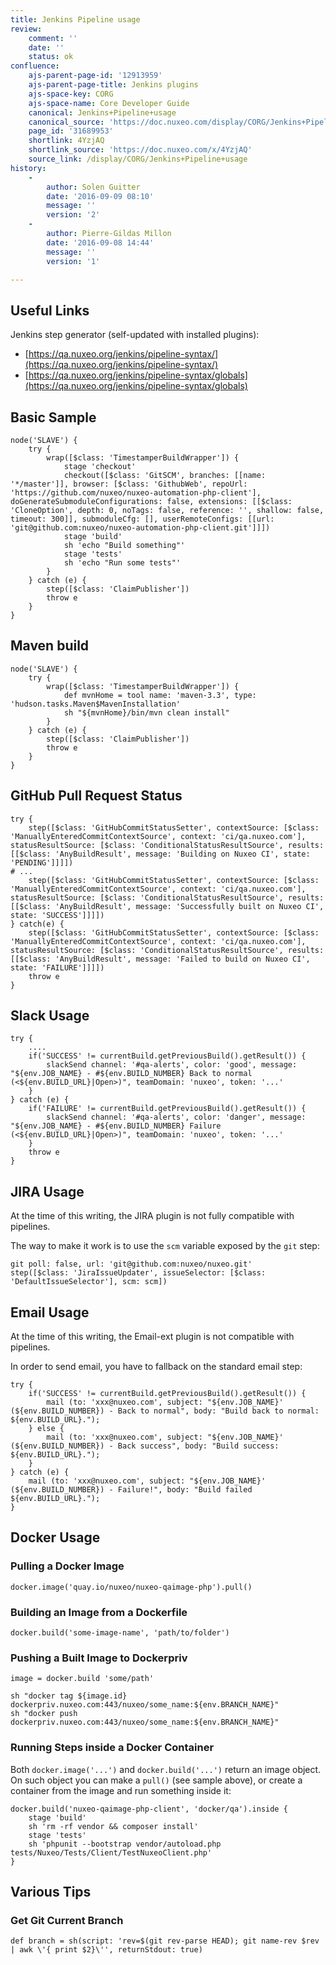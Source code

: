 ```yaml
---
title: Jenkins Pipeline usage
review:
    comment: ''
    date: ''
    status: ok
confluence:
    ajs-parent-page-id: '12913959'
    ajs-parent-page-title: Jenkins plugins
    ajs-space-key: CORG
    ajs-space-name: Core Developer Guide
    canonical: Jenkins+Pipeline+usage
    canonical_source: 'https://doc.nuxeo.com/display/CORG/Jenkins+Pipeline+usage'
    page_id: '31689953'
    shortlink: 4YzjAQ
    shortlink_source: 'https://doc.nuxeo.com/x/4YzjAQ'
    source_link: /display/CORG/Jenkins+Pipeline+usage
history:
    - 
        author: Solen Guitter
        date: '2016-09-09 08:10'
        message: ''
        version: '2'
    - 
        author: Pierre-Gildas Millon
        date: '2016-09-08 14:44'
        message: ''
        version: '1'

---
```

## Useful Links

Jenkins step generator (self-updated with installed plugins):

*   [https://qa.nuxeo.org/jenkins/pipeline-syntax/](https://qa.nuxeo.org/jenkins/pipeline-syntax/)
*   [https://qa.nuxeo.org/jenkins/pipeline-syntax/globals](https://qa.nuxeo.org/jenkins/pipeline-syntax/globals)

## Basic Sample

```
node('SLAVE') {
    try {
        wrap([$class: 'TimestamperBuildWrapper']) {
            stage 'checkout'
            checkout([$class: 'GitSCM', branches: [[name: '*/master']], browser: [$class: 'GithubWeb', repoUrl: 'https://github.com/nuxeo/nuxeo-automation-php-client'], doGenerateSubmoduleConfigurations: false, extensions: [[$class: 'CloneOption', depth: 0, noTags: false, reference: '', shallow: false, timeout: 300]], submoduleCfg: [], userRemoteConfigs: [[url: 'git@github.com:nuxeo/nuxeo-automation-php-client.git']]])
            stage 'build'
            sh 'echo "Build something"'
            stage 'tests'
            sh 'echo "Run some tests"'
        }
    } catch (e) {
        step([$class: 'ClaimPublisher'])
        throw e
    }
}
```

## Maven build

```
node('SLAVE') {
    try {
        wrap([$class: 'TimestamperBuildWrapper']) {
            def mvnHome = tool name: 'maven-3.3', type: 'hudson.tasks.Maven$MavenInstallation'
            sh "${mvnHome}/bin/mvn clean install"
        }
    } catch (e) {
        step([$class: 'ClaimPublisher'])
        throw e
    }
}
```

## GitHub Pull Request Status

```
try {
    step([$class: 'GitHubCommitStatusSetter', contextSource: [$class: 'ManuallyEnteredCommitContextSource', context: 'ci/qa.nuxeo.com'], statusResultSource: [$class: 'ConditionalStatusResultSource', results: [[$class: 'AnyBuildResult', message: 'Building on Nuxeo CI', state: 'PENDING']]]])
# ...
    step([$class: 'GitHubCommitStatusSetter', contextSource: [$class: 'ManuallyEnteredCommitContextSource', context: 'ci/qa.nuxeo.com'], statusResultSource: [$class: 'ConditionalStatusResultSource', results: [[$class: 'AnyBuildResult', message: 'Successfully built on Nuxeo CI', state: 'SUCCESS']]]])
} catch(e) {
    step([$class: 'GitHubCommitStatusSetter', contextSource: [$class: 'ManuallyEnteredCommitContextSource', context: 'ci/qa.nuxeo.com'], statusResultSource: [$class: 'ConditionalStatusResultSource', results: [[$class: 'AnyBuildResult', message: 'Failed to build on Nuxeo CI', state: 'FAILURE']]]])
	throw e
}
```

## Slack Usage

```
try {
    ....
    if('SUCCESS' != currentBuild.getPreviousBuild().getResult()) {
        slackSend channel: '#qa-alerts', color: 'good', message: "${env.JOB_NAME} - #${env.BUILD_NUMBER} Back to normal (<${env.BUILD_URL}|Open>)", teamDomain: 'nuxeo', token: '...'
    }
} catch (e) {
    if('FAILURE' != currentBuild.getPreviousBuild().getResult()) {
        slackSend channel: '#qa-alerts', color: 'danger', message: "${env.JOB_NAME} - #${env.BUILD_NUMBER} Failure (<${env.BUILD_URL}|Open>)", teamDomain: 'nuxeo', token: '...'
    }
    throw e
}
```

## JIRA Usage

At the time of this writing, the JIRA plugin is not fully compatible with pipelines.

The way to make it work is to use the `scm` variable exposed by the `git` step:

```
git poll: false, url: 'git@github.com:nuxeo/nuxeo.git'
step([$class: 'JiraIssueUpdater', issueSelector: [$class: 'DefaultIssueSelector'], scm: scm])
```

## Email Usage

At the time of this writing, the Email-ext plugin is not compatible with pipelines.

In order to send email, you have to fallback on the standard email step:

```
try {
    if('SUCCESS' != currentBuild.getPreviousBuild().getResult()) {
        mail (to: 'xxx@nuxeo.com', subject: "${env.JOB_NAME}' (${env.BUILD_NUMBER}) - Back to normal", body: "Build back to normal: ${env.BUILD_URL}.");
    } else {
        mail (to: 'xxx@nuxeo.com', subject: "${env.JOB_NAME}' (${env.BUILD_NUMBER}) - Back success", body: "Build success: ${env.BUILD_URL}.");
    }
} catch (e) {
    mail (to: 'xxx@nuxeo.com', subject: "${env.JOB_NAME}' (${env.BUILD_NUMBER}) - Failure!", body: "Build failed ${env.BUILD_URL}.");
}
```

## Docker Usage

### Pulling a Docker Image

```
docker.image('quay.io/nuxeo/nuxeo-qaimage-php').pull()
```

### Building an Image from a Dockerfile

```
docker.build('some-image-name', 'path/to/folder')
```

### Pushing a Built Image to Dockerpriv

```
image = docker.build 'some/path'

sh "docker tag ${image.id} dockerpriv.nuxeo.com:443/nuxeo/some_name:${env.BRANCH_NAME}"
sh "docker push dockerpriv.nuxeo.com:443/nuxeo/some_name:${env.BRANCH_NAME}"
```

### Running Steps inside a Docker Container

Both `docker.image('...')` and `docker.build('...')` return an image object. On such object you can make a `pull()` (see sample above), or create a container from the image and run something inside it:

```
docker.build('nuxeo-qaimage-php-client', 'docker/qa').inside {
    stage 'build'
    sh 'rm -rf vendor && composer install'
    stage 'tests'
    sh 'phpunit --bootstrap vendor/autoload.php tests/Nuxeo/Tests/Client/TestNuxeoClient.php'
}
```

## Various Tips

### Get Git Current Branch

```
def branch = sh(script: 'rev=$(git rev-parse HEAD); git name-rev $rev | awk \'{ print $2}\'', returnStdout: true)
```
